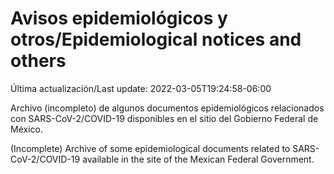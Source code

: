 # Avisos epidemiológicos y otros/Epidemiological notices and others

Última actualización/Last update: 2022-03-05T19:24:58-06:00

Archivo (incompleto) de algunos documentos epidemiológicos relacionados con SARS-CoV-2/COVID-19 disponibles en el sitio del Gobierno Federal de México.

(Incomplete) Archive of some epidemiological documents related to SARS-CoV-2/COVID-19 available in the site of the Mexican Federal Government.
